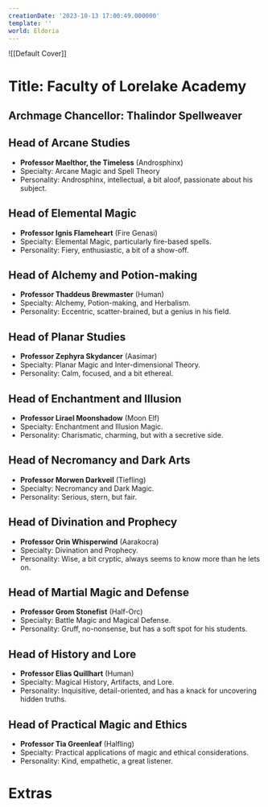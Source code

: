```yaml
---
creationDate: '2023-10-13 17:00:49.000000'
template: ''
world: Eldoria
---
```

![[Default Cover]]

# Title: Faculty of Lorelake Academy

## Archmage Chancellor: Thalindor Spellweaver

## Head of Arcane Studies

- **Professor Maelthor, the Timeless** (Androsphinx)
- Specialty: Arcane Magic and Spell Theory
- Personality: Androsphinx, intellectual, a bit aloof, passionate about his subject.


## Head of Elemental Magic

- **Professor Ignis Flameheart** (Fire Genasi)
- Specialty: Elemental Magic, particularly fire-based spells.
- Personality: Fiery, enthusiastic, a bit of a show-off.


## Head of Alchemy and Potion-making

- **Professor Thaddeus Brewmaster** (Human)
- Specialty: Alchemy, Potion-making, and Herbalism.
- Personality: Eccentric, scatter-brained, but a genius in his field.


## Head of Planar Studies

- **Professor Zephyra Skydancer** (Aasimar)
- Specialty: Planar Magic and Inter-dimensional Theory.
- Personality: Calm, focused, and a bit ethereal.


## Head of Enchantment and Illusion

- **Professor Lirael Moonshadow** (Moon Elf)
- Specialty: Enchantment and Illusion Magic.
- Personality: Charismatic, charming, but with a secretive side.


## Head of Necromancy and Dark Arts

- **Professor Morwen Darkveil** (Tiefling)
- Specialty: Necromancy and Dark Magic.
- Personality: Serious, stern, but fair.


## Head of Divination and Prophecy

- **Professor Orin Whisperwind** (Aarakocra)
- Specialty: Divination and Prophecy.
- Personality: Wise, a bit cryptic, always seems to know more than he lets on.


## Head of Martial Magic and Defense

- **Professor Grom Stonefist** (Half-Orc)
- Specialty: Battle Magic and Magical Defense.
- Personality: Gruff, no-nonsense, but has a soft spot for his students.


## Head of History and Lore

- **Professor Elias Quillhart** (Human)
- Specialty: Magical History, Artifacts, and Lore.
- Personality: Inquisitive, detail-oriented, and has a knack for uncovering hidden truths.


## Head of Practical Magic and Ethics

- **Professor Tia Greenleaf** (Halfling)
- Specialty: Practical applications of magic and ethical considerations.
- Personality: Kind, empathetic, a great listener.


# Extras

